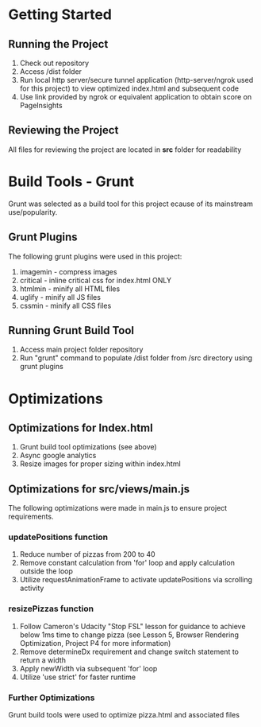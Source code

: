 # Getting Started

## Running the Project
1. Check out repository
2. Access /dist folder
3. Run local http server/secure tunnel application (http-server/ngrok used for this project) to view optimized index.html and subsequent code
4. Use link provided by ngrok or equivalent application to obtain score on PageInsights

## Reviewing the Project
All files for reviewing the project are located in **src** folder for readability

# Build Tools - Grunt
Grunt was selected as a build tool for this project ecause of its mainstream use/popularity.

## Grunt Plugins
The following grunt plugins were used in this project:

1. imagemin - compress images
2. critical - inline critical css for index.html ONLY
3. htmlmin - minify all HTML files
4. uglify - minify all JS files
5. cssmin - minify all CSS files

## Running Grunt Build Tool
1. Access main project folder repository
2. Run "grunt" command to populate /dist folder from /src directory using grunt plugins

# Optimizations

## Optimizations for Index.html
1. Grunt build tool optimizations (see above)
2. Async google analytics
3. Resize images for proper sizing within index.html

## Optimizations for src/views/main.js
The following optimizations were made in main.js to ensure project requirements.

### updatePositions function
1. Reduce number of pizzas from 200 to 40
2. Remove constant calculation from 'for' loop and apply calculation outside the loop
3. Utilize requestAnimationFrame to activate updatePositions via scrolling activity

### resizePizzas function

1. Follow Cameron's Udacity "Stop FSL" lesson for guidance to achieve below 1ms time to change pizza
(see Lesson 5, Browser Rendering Optimization, Project P4 for more information)
2. Remove determineDx requirement and change switch statement to return a width
3. Apply newWidth via subsequent 'for' loop
4. Utilize 'use strict' for faster runtime

### Further Optimizations

Grunt build tools were used to optimize pizza.html and associated files
